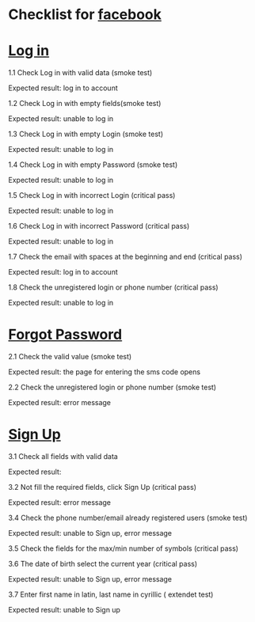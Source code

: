 # Checklist for  [facebook](https://www.facebook.com/)
# [Log in](https://www.facebook.com/)
1.1 Check Log in with valid data (smoke test)

Expected result: log in to  account

1.2 Check Log in with empty fields(smoke test)

Expected result: unable to log in

1.3 Check Log in with empty Login (smoke test)

Expected result: unable to log in

1.4 Check Log in with empty Password (smoke test)

Expected result: unable to log in

1.5 Check Log in with incorrect Login (critical pass)

Expected result: unable to log in

1.6 Check Log in with incorrect Password (critical pass)

Expected result: unable to log in

1.7 Сheck the email with spaces at the beginning and end (critical pass)

Expected result: log in to  account

1.8 Сheck the unregistered login or phone number (critical pass)

Expected result: unable to log in

# [Forgot Password](https://ru-ru.facebook.com/login/identify/?ctx=recover&ars=facebook_login&from_login_screen=0)
2.1 Сheck the valid value (smoke test)

Expected result: the page for entering the sms code opens

2.2 Сheck the unregistered login or phone number (smoke test)

Expected result: еrror message

# [Sign Up](https://www.facebook.com/r.php?locale=ru_RU&display=page)
3.1 Check all fields with valid data 

Expected result:

3.2 Not fill  the required fields, click Sign Up (critical pass)

Expected result: error message

3.4 Check the phone number/email already registered users (smoke test)

Expected result: unable to Sign up, error message

3.5 Check the fields for the max/min number of symbols (critical pass)

3.6  The date of birth  select the current year (critical pass)

Expected result: unable to Sign up, error message

3.7 Enter first name in latin, last name in cyrillic ( extendet test)

Expected result: unable to Sign up
 



